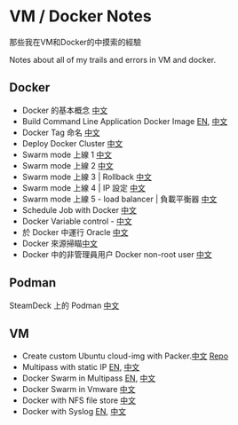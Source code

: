 # VM / Docker Notes

那些我在VM和Docker的中摸索的經驗

Notes about all of my trails and errors in VM and docker.

## Docker
- Docker 的基本概念 [中文](DockerConcept101CN.md)
- Build Command Line Application Docker Image [EN](BinaryAsDockerImageEN.md), [中文](BinaryAsDockerImageCN.md)
- Docker Tag 命名 [中文](DistributionRegistry.md)
- Deploy Docker Cluster [中文](DeployDockerClusterCN.md)
- Swarm mode 上線 1 [中文](SwarmModeCommandCN.md)
- Swarm mode 上線 2 [中文](SwarmModeUndeployLeaveCN.md)
- Swarm mode 上線 3 | Rollback [中文](SwarmModeRollbackCN.md)
- Swarm mode 上線 4 | IP 設定 [中文](SwarmModeCommandCN.md)
- Swarm mode 上線 5 - load balancer | 負載平衡器 [中文](SwarmModeLoadBalancer.md)
- Schedule Job with Docker [中文](CronJobWithDockerCN.md)
- Docker Variable control - [中文](DockerArgEnvCN.md)
- 於 Docker 中運行 Oracle [中文](OracleCN.md)
- Docker 來源掃瞄[中文](ImageScan.md)
- Docker 中的非管理員用户 Docker non-root user [中文](DockerNonRootUser.md)

## Podman
SteamDeck 上的 Podman [中文](SteamDeckWithPodmanCN.md)

## VM
- Create custom Ubuntu cloud-img with Packer.[中文](MultipassPackerCN.md) [Repo](https://github.com/macauyeah/ubuntuPackerImage)
- Multipass with static IP [EN](MultipassStaticIpEN.md), [中文](MultipassStaticIpCN.md)
- Docker Swarm in Multipass [EN](MultipassDockerClusterEN.md), [中文](MultipassDockerClusterCN.md)
- Docker Swarm in Vmware [中文](VmwareDockerClusterCN.md)
- Docker with NFS file store [中文](DockerWithNfsCN.md)
- Docker with Syslog [EN](DockerSyslogEN.md), [中文](DockerSyslogCN.md)